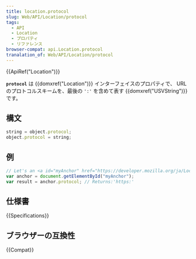 ```yaml
---
title: location.protocol
slug: Web/API/Location/protocol
tags:
  - API
  - Location
  - プロパティ
  - リファレンス
browser-compat: api.Location.protocol
tranalation_of: Web/API/Location/protocol
---
```

{{ApiRef("Location")}}

**`protocol`** は {{domxref("Location")}} インターフェイスのプロパティで、 URL のプロトコルスキームを、最後の `':'` を含めて表す {{domxref("USVString")}} です。

## 構文

```js
string = object.protocol;
object.protocol = string;
```

## 例

```js
// Let's an <a id="myAnchor" href="https://developer.mozilla.org/ja/Location.protocol"> element be in the document
var anchor = document.getElementById("myAnchor");
var result = anchor.protocol; // Returns:'https:'
```

## 仕様書

{{Specifications}}

## ブラウザーの互換性

{{Compat}}
